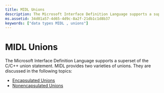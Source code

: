 ```yaml
---
title: MIDL Unions
description: The Microsoft Interface Definition Language supports a superset of the C/C++ union statement.
ms.assetid: 34d01a57-4d65-4d9c-8a2f-21db1c1d8b37
keywords: ["data types MIDL , unions"]
---
```


# MIDL Unions

The Microsoft Interface Definition Language supports a superset of the C/C++ union statement. MIDL provides two varieties of unions. They are discussed in the following topics:

-   [Encapsulated Unions](encapsulated-unions.md)
-   [Nonencapsulated Unions](nonencapsulated-unions.md)

 

 




